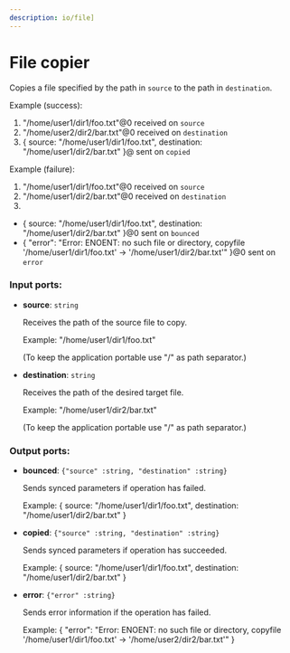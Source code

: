 ```yaml
---
description: io/file]
---
```


# File copier

Copies a file specified by the path in `source` to the path in `destination`.

Example (success): 
1. "/home/user1/dir1/foo.txt"@0 received on `source`
2. "/home/user2/dir2/bar.txt"@0 received on `destination`
3. { 
source: "/home/user1/dir1/foo.txt", 
destination: "/home/user1/dir2/bar.txt"
}@ sent on `copied`

Example (failure): 
1. "/home/user1/dir1/foo.txt"@0 received on `source`
2. "/home/user1/dir2/bar.txt"@0 received on `destination`
3. 
- { 
source: "/home/user1/dir1/foo.txt", 
destination: "/home/user1/dir2/bar.txt"
}@0 sent on `bounced`
- {
  "error": "Error: ENOENT: no such file or directory, copyfile '/home/user1/dir1/foo.txt' -> '/home/user1/dir2/bar.txt'"
}@0 sent on `error`

### Input ports:

* __source__: `string`

    Receives the path of the source file to copy.
    
    Example:
    "/home/user1/dir1/foo.txt"
    
    (To keep the application portable use "/" as path separator.)


* __destination__: `string`

    Receives the path of the desired target file.
    
    Example:
    "/home/user1/dir2/bar.txt"
    
    (To keep the application portable use "/" as path separator.)

### Output ports:

* __bounced__: `{"source" :string, "destination" :string}`

    Sends synced parameters if operation has failed.
    
    Example:
    { 
      source: "/home/user1/dir1/foo.txt", 
      destination: "/home/user1/dir2/bar.txt"
    }
    


* __copied__: `{"source" :string, "destination" :string}`

    Sends synced parameters if operation has succeeded.
    
    Example:
    { 
      source: "/home/user1/dir1/foo.txt", 
      destination: "/home/user1/dir2/bar.txt"
    }


* __error__: `{"error" :string}`

    Sends error information if the operation has failed.
    
    Example: 
    {
      "error": "Error: ENOENT: no such file or directory, copyfile '/home/user1/dir1/foo.txt' -> '/home/user2/dir2/bar.txt'"
    }

